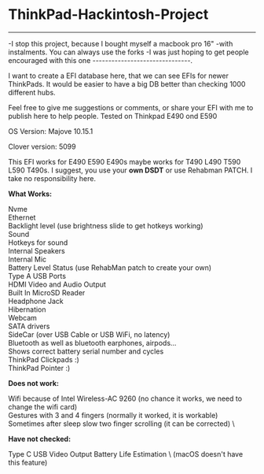 # ThinkPad-Hackintosh-Project

-------------------------------
-I stop this project, because I bought myself a macbook pro 16"
-with instalments. You can always use the forks
-I was just hoping to get people encouraged with this one
-------------------------------.


I want to create a EFI database here, that we can see EFIs for newer ThinkPads. It would be easier to have a big DB better than checking 1000 different hubs.

Feel free to give me suggestions or comments, or share your EFI with me to publish here to help people.
Tested on Thinkpad E490 ond E590

OS Version: Majove 10.15.1

Clover version: 5099

This EFI works for E490 E590 E490s maybe works for T490 L490 T590 L590 T490s. I suggest, you use your **own DSDT** or use Rehabman PATCH. I take no responsibility here.


**What Works:**

Nvme \
Ethernet \
Backlight level (use brightness slide to get hotkeys working) \
Sound \
Hotkeys for sound \
Internal Speakers \
Internal Mic \
Battery Level Status (use RehabMan patch to create your own) \
Type A USB Ports \
HDMI Video and Audio Output \
Built In MicroSD Reader \
Headphone Jack \
Hibernation \
Webcam \
SATA drivers \
SideCar (over USB Cable or USB WiFi, no latency) \
Bluetooth as well as bluetooth earphones, airpods... \
Shows correct battery serial number and cycles \
ThinkPad Clickpads :) \
ThinkPad Pointer :) 


**Does not work:**

Wifi because of Intel Wireless-AC 9260 (no chance it works, we need to change the wifi card) \
Gestures with 3 and 4 fingers (normally it worked, it is workable) \
Sometimes after sleep slow two finger scrolling (it can be corrected) \
 
**Have not checked:**

Type C USB Video Output 
Battery Life Estimation \ (macOS doesn't have this feature)
